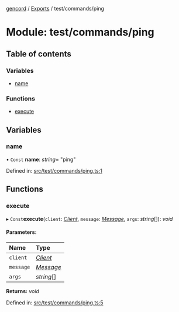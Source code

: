 [gencord](../README.md) / [Exports](../modules.md) / test/commands/ping

# Module: test/commands/ping

## Table of contents

### Variables

- [name](test_commands_ping.md#name)

### Functions

- [execute](test_commands_ping.md#execute)

## Variables

### name

• `Const` **name**: *string*= "ping"

Defined in: [src/test/commands/ping.ts:1](https://github.com/Gencord/gencord/blob/a52c25b/src/test/commands/ping.ts#L1)

## Functions

### execute

▸ `Const`**execute**(`client`: [*Client*](../classes/client.client-1.md), `message`: [*Message*](../classes/structures_message.message.md), `args`: *string*[]): *void*

#### Parameters:

Name | Type |
:------ | :------ |
`client` | [*Client*](../classes/client.client-1.md) |
`message` | [*Message*](../classes/structures_message.message.md) |
`args` | *string*[] |

**Returns:** *void*

Defined in: [src/test/commands/ping.ts:5](https://github.com/Gencord/gencord/blob/a52c25b/src/test/commands/ping.ts#L5)
